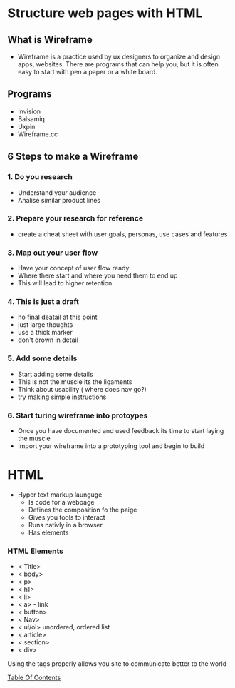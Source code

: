 # Structure web pages with HTML
## What is Wireframe
- Wireframe is a practice used by ux designers to organize and design apps, websites. There are programs that can help you, but it is often easy to start with pen a paper or a white board.
## Programs
- Invision
- Balsamiq
- Uxpin
- Wireframe.cc


## 6 Steps to make a Wireframe
### 1. Do you research
-  Understand your audience
- Analise similar product lines

### 2. Prepare your research for reference
- create a cheat sheet with user goals, personas, use cases and features

### 3. Map out your user flow
- Have your concept of user flow ready
- Where there start and where you need them to end up
- This will lead to higher retention
### 4. This is just a draft
- no final deatail at this point
- just large thoughts
- use a thick marker
- don't drown in detail 
### 5. Add some details
- Start adding some details
- This is not the muscle its the ligaments 
- Think about usability ( where does nav go?)
- try making simple instructions 
### 6. Start turing wireframe into protoypes 
- Once you have documented and used feedback its time to start laying the muscle 
- Import your wireframe into a prototyping tool and begin to build

# HTML
- Hyper text markup launguge
  - Is code for a webpage
  - Defines the composition fo the paige
  - Gives you tools to interact
  - Runs nativly in a browser
  - Has elements

### HTML Elements
- < Title>
- < body>
- < p>
- < h1>
- < li>
- < a> - link
- < button>
- < Nav>
- < ul/ol> unordered, ordered list
- < article>
- < section>
- < div>

Using the tags properly allows you site to communicate better to the world



[Table Of Contents](https://nicholas-mercado.github.io/reading-notes/home.html)
